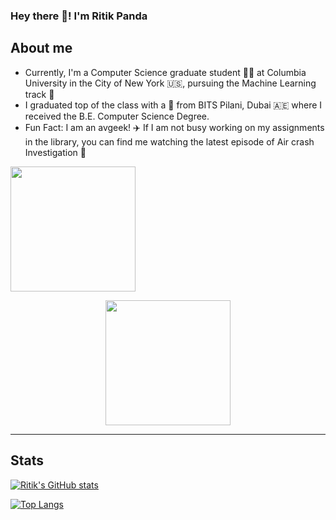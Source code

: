 ### Hey there :panda_face:!	I'm Ritik Panda

<!--
**Ritik3111/Ritik3111** is a ✨ _special_ ✨ repository because its `README.md` (this file) appears on your GitHub profile.

Here are some ideas to get you started:

- 🔭 I’m currently working on ...
- 🌱 I’m currently learning ...
- 👯 I’m looking to collaborate on ...
- 🤔 I’m looking for help with ...
- 💬 Ask me about ...
- 📫 How to reach me: ...
- 😄 Pronouns: ...
- ⚡ Fun fact: ...
-->

## About me

- Currently, I'm a Computer Science graduate student :man_technologist: at Columbia University in the City of New York :us:, pursuing the Machine Learning track :robot: 
- I graduated top of the class with a :1st_place_medal: from BITS Pilani, Dubai :united_arab_emirates: where I received the B.E. Computer Science Degree.
- Fun Fact: I am an avgeek! :airplane: If I am not busy working on my assignments in the library, you can find me watching the latest episode of Air crash  Investigation :grimacing:

<p align="left">
  <img width="200"  src='https://www.google.com/urlsa=i&url=https%3A%2F%2Fen.wikipedia.org%2Fwiki%2FBirla_Institute_of_Technology_and_Science%2C_Pilani&psig=AOvVaw0zSRgmTpsSxdonNR9JCK05&ust=1675728809932000&source=images&cd=vfe&ved=0CA8QjRxqFwoTCNCNiLfO__wCFQAAAAAdAAAAABAi'>
</p>

<p align="center">
  <img width="200" src='https://user-images.githubusercontent.com/123143346/216851466-e6405aae-7f52-4e48-adbb-7d44743bfdac.png'>
</p>

---

## Stats

[![Ritik's GitHub stats](https://github-readme-stats.vercel.app/api?username=Ritik3111&show_icons=true&theme=transparent)](https://github.com/anuraghazra/github-readme-stats)

[![Top Langs](https://github-readme-stats.vercel.app/api/top-langs/?username=Ritik3111)](https://github.com/anuraghazra/github-readme-stats)
